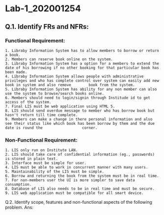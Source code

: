 # Lab-1_202001254

## Q.1. Identify FRs and NFRs:
  ### Functional Requirement:
    1. Libraby Information System has to allow members to borrow or return a book.
    2. Members can reserve book online on the system.
    3. Libraby Information System has a option for a members to extend the date of his borrowing if no other booking for that particular book has been made.
    4. Libraby Information System allows people with administrative privileges and who has complete control over system can easily add new book in system and also remove        book from the system.
    5. Libraby Information System has ability for any non member can also use the system to browse/search books online.
    6. Members should need to login/signin through Institude id to get access of the system.
    7. Final LIS must be web application using HTML 5.
    8. LIS should send overdue message to member who has borrow book but hasn't return till time complete.
    9. Members can make a change in there personal information and also see their status like which book has been borrow by them and the due date is round the                  corner.
    
  ### Non-Functional Requirement:
    1. LIS only run on Institute LAN.
    2. LIS should take care of confidential information (eg., passwords) is stored in plain text.
    3. Interface must be simple for user.
    4. LIS must be able to work in concurrent manner with many users.
    5. Maintainability of the LIS must be simple.
    6. Borrow and returning the book from the system must be in real time.
    7. For non-members user the UI is more simpler to save data consumption.
    8. Database of LIS also needs to be in real time and must be secure.
    9. LIS web application must be compatible for all smart device.
    
Q.2. Identify scope, features and non-functional aspects of the following problem.
Ans:
     

    
